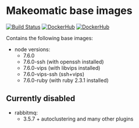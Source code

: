 # Makeomatic base images

[![Build Status](https://travis-ci.org/makeomatic/alpine-node.svg?branch=master)](https://travis-ci.org/makeomatic/alpine-node)
[![DockerHub](https://img.shields.io/badge/docker-available-blue.svg)](https://hub.docker.com/r/makeomatic/node)
[![DockerHub](https://img.shields.io/docker/pulls/makeomatic/node.svg)](https://hub.docker.com/r/makeomatic/node)

Contains the following base images:

* node versions:
  - 7.6.0
  - 7.6.0-ssh (with openssh installed)
  - 7.6.0-vips (with libvips installed)
  - 7.6.0-vips-ssh (ssh+vips)
  - 7.6.0-ruby (with ruby 2.3.1 installed)

## Currently disabled

* rabbitmq:
  - 3.5.7 + autoclustering and many other plugins
